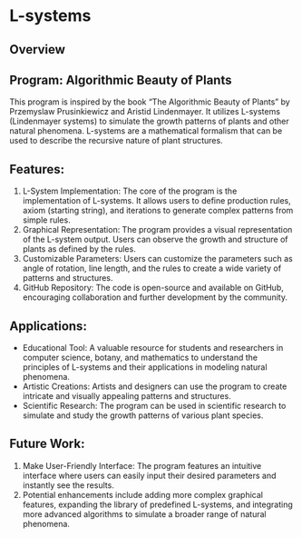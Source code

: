 # L-systems

## Overview

## Program: Algorithmic Beauty of Plants

This program is inspired by the book “The Algorithmic Beauty of Plants” by Przemyslaw Prusinkiewicz and Aristid Lindenmayer. It utilizes L-systems (Lindenmayer systems) to simulate the growth patterns of plants and other natural phenomena. L-systems are a mathematical formalism that can be used to describe the recursive nature of plant structures.

## Features:

1.	L-System Implementation: The core of the program is the implementation of L-systems. It allows users to define production rules, axiom (starting string), and iterations to generate complex patterns from simple rules.
2.  Graphical Representation: The program provides a visual representation of the L-system output. Users can observe the growth and structure of plants as defined by the rules.
3.	Customizable Parameters: Users can customize the parameters such as angle of rotation, line length, and the rules to create a wide variety of patterns and structures.
4.  GitHub Repository: The code is open-source and available on GitHub, encouraging collaboration and further development by the community.

## Applications:

- Educational Tool: A valuable resource for students and researchers in computer science, botany, and mathematics to understand the principles of L-systems and their applications in modeling natural phenomena.
- Artistic Creations: Artists and designers can use the program to create intricate and visually appealing patterns and structures.
- Scientific Research: The program can be used in scientific research to simulate and study the growth patterns of various plant species.

## Future Work:
1. Make User-Friendly Interface: The program features an intuitive interface where users can easily input their desired parameters and instantly see the results.
2. Potential enhancements include adding more complex graphical features, expanding the library of predefined L-systems, and integrating more advanced algorithms to simulate a broader range of natural phenomena.